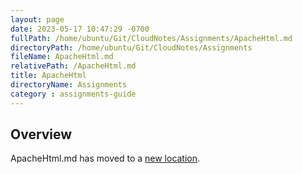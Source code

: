 ```yaml
---
layout: page
date: 2023-05-17 10:47:29 -0700
fullPath: /home/ubuntu/Git/CloudNotes/Assignments/ApacheHtml.md
directoryPath: /home/ubuntu/Git/CloudNotes/Assignments
fileName: ApacheHtml.md
relativePath: /ApacheHtml.md
title: ApacheHtml
directoryName: Assignments
category : assignments-guide
---
```


## Overview

ApacheHtml.md has moved to a [new location](Aws/ApacheHtml.md).
